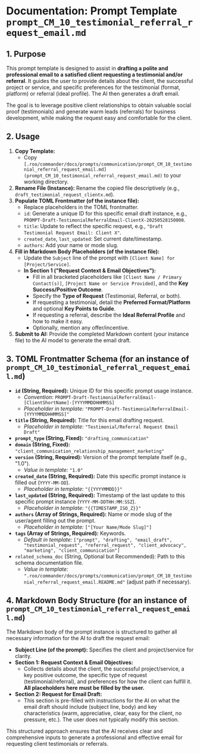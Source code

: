 # Documentation: Prompt Template `prompt_CM_10_testimonial_referral_request_email.md`

## 1. Purpose

This prompt template is designed to assist in **drafting a polite and professional email to a satisfied client requesting a testimonial and/or referral**. It guides the user to provide details about the client, the successful project or service, and specific preferences for the testimonial (format, platform) or referral (ideal profile). The AI then generates a draft email.

The goal is to leverage positive client relationships to obtain valuable social proof (testimonials) and generate warm leads (referrals) for business development, while making the request easy and comfortable for the client.

## 2. Usage

1.  **Copy Template:**
    *   Copy `[.roo/commander/docs/prompts/communication/prompt_CM_10_testimonial_referral_request_email.md](prompt_CM_10_testimonial_referral_request_email.md)` to your working directory.
2.  **Rename File (Instance):** Rename the copied file descriptively (e.g., `draft_testimonial_request_clientx.md`).
3.  **Populate TOML Frontmatter (of the instance file):**
    *   Replace placeholders in the TOML frontmatter.
    *   `id`: Generate a unique ID for this specific email draft instance, e.g., `PROMPT-Draft-TestimonialReferralEmail-ClientX-20250528150000`.
    *   `title`: Update to reflect the specific request, e.g., `"Draft Testimonial Request Email: Client X"`.
    *   `created_date`, `last_updated`: Set current date/timestamp.
    *   `authors`: Add your name or mode slug.
4.  **Fill in Markdown Body Placeholders (of the instance file):**
    *   Update the `Subject` line of the prompt with `[Client Name] for [Project/Service]`.
    *   **In Section 1 ("Request Context & Email Objectives"):**
        *   Fill in all bracketed placeholders like `[Client Name / Primary Contact(s)]`, `[Project Name or Service Provided]`, and the **Key Success/Positive Outcome**.
        *   Specify the **Type of Request** (Testimonial, Referral, or both).
        *   If requesting a testimonial, detail the **Preferred Format/Platform** and optional **Key Points to Guide**.
        *   If requesting a referral, describe the **Ideal Referral Profile** and how to make it easy.
        *   Optionally, mention any offer/incentive.
5.  **Submit to AI:** Provide the completed Markdown content (your instance file) to the AI model to generate the email draft.

## 3. TOML Frontmatter Schema (for an instance of `prompt_CM_10_testimonial_referral_request_email.md`)

*   **`id` (String, Required):** Unique ID for this specific prompt usage instance.
    *   *Convention:* `PROMPT-Draft-TestimonialReferralEmail-[ClientShortName]-[YYYYMMDDHHMMSS]`
    *   *Placeholder in template:* `"PROMPT-Draft-TestimonialReferralEmail-[YYYYMMDDHHMMSS]"`
*   **`title` (String, Required):** Title for this email drafting request.
    *   *Placeholder in template:* `"Testimonial/Referral Request Email Draft"`
*   **`prompt_type` (String, Fixed):** `"drafting_communication"`
*   **`domain` (String, Fixed):** `"client_communication_relationship_management_marketing"`
*   **`version` (String, Required):** Version of the prompt template itself (e.g., "1.0").
    *   *Value in template:* `"1.0"`
*   **`created_date` (String, Required):** Date this specific prompt instance is filled out (`YYYY-MM-DD`).
    *   *Placeholder in template:* `"{{YYYYMMDD}}"`
*   **`last_updated` (String, Required):** Timestamp of the last update to this specific prompt instance (`YYYY-MM-DDTHH:MM:SSZ`).
    *   *Placeholder in template:* `"{{TIMESTAMP_ISO_Z}}"`
*   **`authors` (Array of Strings, Required):** Name or mode slug of the user/agent filling out the prompt.
    *   *Placeholder in template:* `["[Your Name/Mode Slug]"]`
*   **`tags` (Array of Strings, Required):** Keywords.
    *   *Default in template:* `["prompt", "drafting", "email_draft", "testimonial_request", "referral_request", "client_advocacy", "marketing", "client_communication"]`
*   `related_schema_doc` (String, Optional but Recommended): Path to this schema documentation file.
    *   *Value in template:* `".roo/commander/docs/prompts/communication/prompt_CM_10_testimonial_referral_request_email.README.md"` (adjust path if necessary).

## 4. Markdown Body Structure (for an instance of `prompt_CM_10_testimonial_referral_request_email.md`)

The Markdown body of the prompt instance is structured to gather all necessary information for the AI to draft the request email:

*   **Subject Line (of the prompt):** Specifies the client and project/service for clarity.
*   **Section 1: Request Context & Email Objectives:**
    *   Collects details about the client, the successful project/service, a key positive outcome, the specific type of request (testimonial/referral), and preferences for how the client can fulfill it. **All placeholders here must be filled by the user.**
*   **Section 2: Request for Email Draft:**
    *   This section is pre-filled with instructions for the AI on what the email draft should include (subject line, body) and key characteristics (warm, appreciative, clear, easy for the client, no pressure, etc.). The user does not typically modify this section.

This structured approach ensures that the AI receives clear and comprehensive inputs to generate a professional and effective email for requesting client testimonials or referrals.